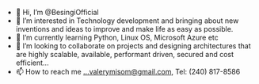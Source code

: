 - 👋 Hi, I’m @BesingiOfficial
- 👀 I’m interested in Technology development and bringing about new inventions and ideas to improve and make life as easy as possible.
- 🌱 I’m currently learning Python, Linux OS, Microsoft Azure etc
- 💞️ I’m looking to collaborate on projects and designing architectures that are highly scalable, available, performant driven, secured and cost efficient...
- 📫 How to reach me ...valerymisom@gmail.com, Tel: (240) 817-8586

<!---
Besingi/Besingi is a ✨ special ✨ repository because its `README.md` (this file) appears on your GitHub profile.
You can click the Preview link to take a look at your changes.
--->
